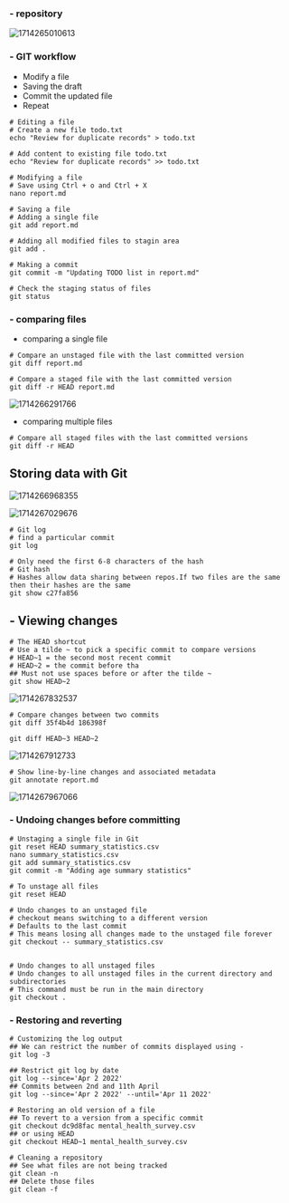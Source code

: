 ### - repository
![1714265010613](https://github.com/Alvis-Jiang/Notes-of-Python-ML-and-AI/assets/64271338/2b3b587b-ff90-420a-a7a0-e35be1f6f5f2)


### - GIT workflow
-  Modify a file 
- Saving the draft
- Commit the updated file
- Repeat
```
# Editing a file
# Create a new file todo.txt
echo "Review for duplicate records" > todo.txt

# Add content to existing file todo.txt
echo "Review for duplicate records" >> todo.txt

# Modifying a file
# Save using Ctrl + o and Ctrl + X
nano report.md

# Saving a file 
# Adding a single file
git add report.md

# Adding all modified files to stagin area
git add .

# Making a commit
git commit -m "Updating TODO list in report.md"

# Check the staging status of files
git status
```

### - comparing files
- comparing a single file
```
# Compare an unstaged file with the last committed version
git diff report.md

# Compare a staged file with the last committed version
git diff -r HEAD report.md
```

![1714266291766](https://github.com/Alvis-Jiang/Notes-of-Python-ML-and-AI/assets/64271338/7ecd3e97-958f-4e09-b5e5-93a372d973d9)

- comparing multiple files
```
# Compare all staged files with the last committed versions
git diff -r HEAD
```

## Storing data with Git

![1714266968355](https://github.com/Alvis-Jiang/Notes-of-Python-ML-and-AI/assets/64271338/3852ab9c-1a11-4d30-ab09-17eaa57dd0e2)

![1714267029676](https://github.com/Alvis-Jiang/Notes-of-Python-ML-and-AI/assets/64271338/72112f7f-bbcf-4293-9c80-b0ebddc36f02)

```
# Git log
# find a particular commit 
git log

# Only need the first 6-8 characters of the hash
# Git hash
# Hashes allow data sharing between repos.If two files are the same then their hashes are the same
git show c27fa856
```

## - Viewing changes

```
# The HEAD shortcut
# Use a tilde ~ to pick a specific commit to compare versions
# HEAD~1 = the second most recent commit
# HEAD~2 = the commit before tha
## Must not use spaces before or after the tilde ~
git show HEAD~2

```

![1714267832537](https://github.com/Alvis-Jiang/Notes-of-Python-ML-and-AI/assets/64271338/4d7254ce-3ddf-49b1-9bc5-36404cca3955)


```
# Compare changes between two commits
git diff 35f4b4d 186398f

git diff HEAD~3 HEAD~2
```
![1714267912733](https://github.com/Alvis-Jiang/Notes-of-Python-ML-and-AI/assets/64271338/08849800-5f3c-4920-81b7-b014b93c5869)

```
# Show line-by-line changes and associated metadata
git annotate report.md
```
![1714267967066](https://github.com/Alvis-Jiang/Notes-of-Python-ML-and-AI/assets/64271338/c6b45866-f838-45d9-9cd8-0f226f5b2e82)


### - Undoing changes before committing
```
# Unstaging a single file in Git
git reset HEAD summary_statistics.csv
nano summary_statistics.csv
git add summary_statistics.csv
git commit -m "Adding age summary statistics"

# To unstage all files
git reset HEAD
```

```
# Undo changes to an unstaged file
# checkout means switching to a different version
# Defaults to the last commit
# This means losing all changes made to the unstaged file forever
git checkout -- summary_statistics.csv


# Undo changes to all unstaged files
# Undo changes to all unstaged files in the current directory and subdirectories
# This command must be run in the main directory
git checkout .
```

### - Restoring and reverting
```
# Customizing the log output
## We can restrict the number of commits displayed using -
git log -3

## Restrict git log by date
git log --since='Apr 2 2022'
## Commits between 2nd and 11th April
git log --since='Apr 2 2022' --until='Apr 11 2022'

```

```
# Restoring an old version of a file
## To revert to a version from a specific commit
git checkout dc9d8fac mental_health_survey.csv
## or using HEAD
git checkout HEAD~1 mental_health_survey.csv

```

```
# Cleaning a repository
## See what files are not being tracked
git clean -n
## Delete those files
git clean -f
```
